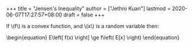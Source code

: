 +++
title = "Jensen's Inequality"
author = ["Jethro Kuan"]
lastmod = 2020-06-07T17:27:57+08:00
draft = false
+++

If \\(f\\) is a convex function, and \\(x\\) is a random variable then:

\begin{equation}
E\left[ f(x) \right] \ge f\left( E[x] \right)
\end{equation}
